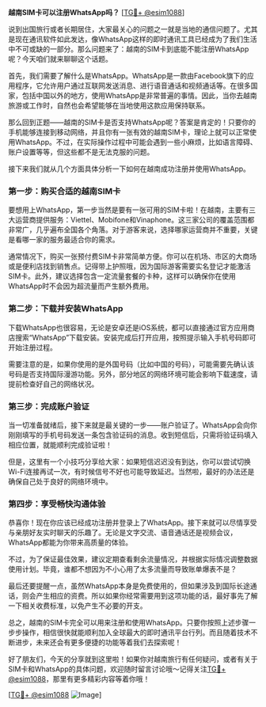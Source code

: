 **越南SIM卡可以注册WhatsApp吗？** [[TG💪+ @esim1088](https://t.me/s/esim1088)]

说到出国旅行或者长期居住，大家最关心的问题之一就是当地的通信问题了。尤其是现在通讯软件如此发达，像WhatsApp这样的即时通讯工具已经成为了我们生活中不可或缺的一部分。那么问题来了：越南的SIM卡到底能不能注册WhatsApp呢？今天咱们就来聊聊这个话题。

首先，我们需要了解什么是WhatsApp。WhatsApp是一款由Facebook旗下的应用程序，它允许用户通过互联网发送消息、进行语音通话和视频通话等。在很多国家，包括中国以外的地方，使用WhatsApp是非常普遍的事情。因此，当你去越南旅游或工作时，自然也会希望能够在当地使用这款应用保持联系。

那么回到正题——越南的SIM卡是否支持WhatsApp呢？答案是肯定的！只要你的手机能够连接到移动网络，并且你有一张有效的越南SIM卡，理论上就可以正常使用WhatsApp。不过，在实际操作过程中可能会遇到一些小麻烦，比如语言障碍、账户设置等等，但这些都不是无法克服的问题。

接下来我们就从几个方面具体分析一下如何在越南成功注册并使用WhatsApp。

### 第一步：购买合适的越南SIM卡

要想用上WhatsApp，第一步当然是要有一张可用的SIM卡啦！在越南，主要有三大运营商提供服务：Viettel、Mobifone和Vinaphone。这三家公司的覆盖范围都非常广，几乎遍布全国各个角落。对于游客来说，选择哪家运营商并不重要，关键是看哪一家的服务最适合你的需求。

通常情况下，购买一张预付费SIM卡非常简单方便。你可以在机场、市区的大商场或是便利店找到销售点。记得带上护照哦，因为国际游客需要实名登记才能激活SIM卡。此外，建议选择包含一定流量套餐的卡种，这样可以确保你在使用WhatsApp时不会因为超流量而产生额外费用。

### 第二步：下载并安装WhatsApp

下载WhatsApp也很容易，无论是安卓还是iOS系统，都可以直接通过官方应用商店搜索“WhatsApp”下载安装。安装完成后打开应用，按照提示输入手机号码即可开始注册过程。

需要注意的是，如果你使用的是外国号码（比如中国的号码），可能需要先确认该号码是否支持国际漫游功能。另外，部分地区的网络环境可能会影响下载速度，请提前检查好自己的网络状况。

### 第三步：完成账户验证

当一切准备就绪后，接下来就是最关键的一步——账户验证了。WhatsApp会向你刚刚填写的手机号码发送一条包含验证码的消息。收到短信后，只需将验证码填入相应位置，就能顺利完成验证啦！

但是，这里有一个小技巧分享给大家：如果短信迟迟没有到达，你可以尝试切换Wi-Fi连接再试一次，有时候信号不好也可能导致延迟。当然啦，最好的办法还是确保自己处于良好的网络环境中。

### 第四步：享受畅快沟通体验

恭喜你！现在你应该已经成功注册并登录上了WhatsApp。接下来就可以尽情享受与亲朋好友实时聊天的乐趣了。无论是文字交流、语音通话还是视频会议，WhatsApp都能为你带来高质量的体验。

不过，为了保证最佳效果，建议定期查看剩余流量情况，并根据实际情况调整数据使用计划。毕竟，谁都不想因为不小心用了太多流量而导致账单爆表不是？

最后还要提醒一点，虽然WhatsApp本身是免费使用的，但如果涉及到国际长途通话，则会产生相应的资费。所以如果你经常需要用到这项功能的话，最好事先了解一下相关收费标准，以免产生不必要的开支。

总之，越南的SIM卡完全可以用来注册和使用WhatsApp。只要你按照上述步骤一步步操作，相信很快就能顺利加入全球最大的即时通讯平台行列。而且随着技术不断进步，未来还会有更多便捷的功能等着我们去探索呢！

好了朋友们，今天的分享就到这里啦！如果你对越南旅行有任何疑问，或者有关于SIM卡和WhatsApp的具体问题，欢迎随时留言讨论哦～记得关注[TG💪+ @esim1088](https://t.me/s/esim1088)，那里有更多精彩内容等着你哦！

[[TG💪+ @esim1088](https://t.me/s/esim1088) ![Image](https://i.postimg.cc/4NQfJmqS/Snipaste-2025-05-13-00-14-12.png)]